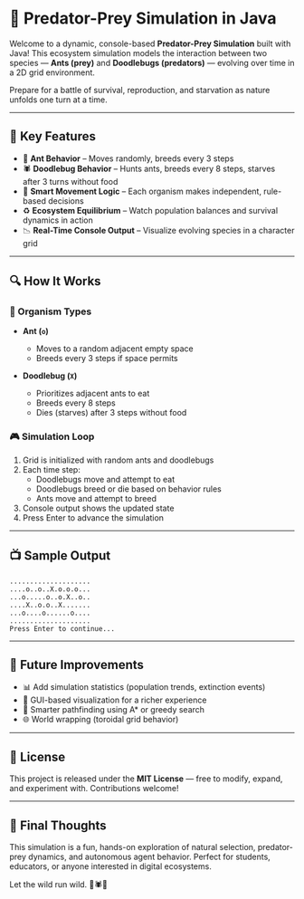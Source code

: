 
# 🧬 Predator-Prey Simulation in Java

Welcome to a dynamic, console-based **Predator-Prey Simulation** built with Java! This ecosystem simulation models the interaction between two species — **Ants (prey)** and **Doodlebugs (predators)** — evolving over time in a 2D grid environment.

Prepare for a battle of survival, reproduction, and starvation as nature unfolds one turn at a time.

---

## 🌟 Key Features

- 🐜 **Ant Behavior** – Moves randomly, breeds every 3 steps  
- 🕷️ **Doodlebug Behavior** – Hunts ants, breeds every 8 steps, starves after 3 turns without food  
- 🧠 **Smart Movement Logic** – Each organism makes independent, rule-based decisions  
- ♻️ **Ecosystem Equilibrium** – Watch population balances and survival dynamics in action  
- 📉 **Real-Time Console Output** – Visualize evolving species in a character grid  

---

## 🔍 How It Works

### 🧩 Organism Types

- **Ant (`o`)**
  - Moves to a random adjacent empty space
  - Breeds every 3 steps if space permits

- **Doodlebug (`X`)**
  - Prioritizes adjacent ants to eat
  - Breeds every 8 steps
  - Dies (starves) after 3 steps without food

### 🎮 Simulation Loop

1. Grid is initialized with random ants and doodlebugs  
2. Each time step:
   - Doodlebugs move and attempt to eat
   - Doodlebugs breed or die based on behavior rules
   - Ants move and attempt to breed
3. Console output shows the updated state
4. Press Enter to advance the simulation

---

## 📺 Sample Output

```
....................
....o..o..X.o.o.o...
...o.....o..o.X..o..
....X..o.o..X.......
...o....o......o....
....................
Press Enter to continue...
```

---

## 🔮 Future Improvements

- 📊 Add simulation statistics (population trends, extinction events)  
- 🎨 GUI-based visualization for a richer experience  
- 🧠 Smarter pathfinding using A* or greedy search  
- 🌐 World wrapping (toroidal grid behavior)  

---

## 📜 License

This project is released under the **MIT License** — free to modify, expand, and experiment with. Contributions welcome!

---

## 🧩 Final Thoughts

This simulation is a fun, hands-on exploration of natural selection, predator-prey dynamics, and autonomous agent behavior. Perfect for students, educators, or anyone interested in digital ecosystems.

Let the wild run wild. 🌿🕷️🐜
